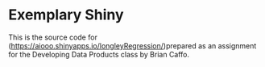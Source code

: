 Exemplary Shiny
==============
This is the source code for (https://aiooo.shinyapps.io/longleyRegression/)prepared as an assignment for the Developing Data Products class by Brian Caffo.